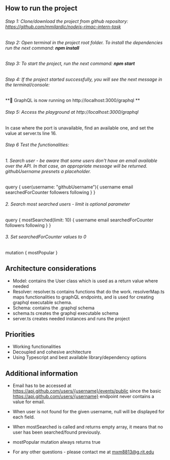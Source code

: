 ## How to run the project
###### Step 1: Clone/download the project from github repository: https://github.com/mmilardic/nodejs-rimac-intern-task
###### Step 2: Open terminal in the project root folder. To install the dependencies run the next command: **npm install**
###### Step 3: To start the project, run the next command: **npm start**
###### Step 4: If the project started successfully, you will see the next message in the terminal/console:
**🚀      GraphQL is now running on http://localhost:3000/graphql **
###### Step 5: Access the playground at http://localhost:3000/graphql 
In case where the port is unavailable, find an available one, and set the value at server.ts line 16.
###### Step 6 Test the functionalities:

###### 1. Search user - be aware that some users don't have an email available over the API. In that case, an appropriate message will be returned. githubUsername presnets a placeholder.
query {
  user(username: "githubUsername"){
    username
    email
    searchedForCounter
    followers
    following
  }
}

###### 2. Search most searched users - limit is optional parameter

query {
  mostSearched(limit: 10) {
    username
    email
    searchedForCounter
    followers
    following
  }
}

###### 3. Set searchedForCounter values to 0

mutation {
  mostPopular
}

## Architecture considerations
- Model: contains the User class which is used as a return value where needed
- Resolver: resolver.ts contains functions that do the work. resolverMap.ts maps functionalities to graphQL endpoints, and is used for creating graphql executable schema.
- Schema: contains the .graphql schema
- schema.ts creates the graphql executable schema
- server.ts creates needed instances and runs the project

## Priorities
- Working functionalities
- Decoupled and cohesive architecture
- Using Typescript and best available library/dependency options

## Additional information
- Email has to be accessed at https://api.github.com/users/{username}/events/public since the basic https://api.github.com/users/{username} endpoint never contains a value for email. 
- When user is not found for the given username, null will be displayed for each field.
- When mostSearched is called and returns empty array, it means that no user has been searched/found previously.
- mostPopular mutation always returns true

- For any other questions - please contact me at mxm8813@g.rit.edu
